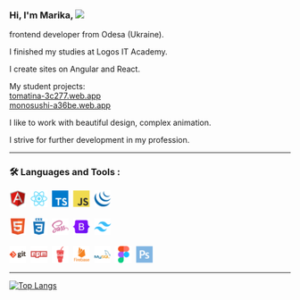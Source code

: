 ### Hi, I'm Marika, <img src="https://media.giphy.com/media/WUlplcMpOCEmTGBtBW/giphy.gif" width="30">&nbsp;&nbsp;

<p>frontend developer from Odesa (Ukraine).</p>
<p>I finished my studies at Logos IT Academy. </p>
<p>I create sites on Angular and React. </p>

<p>
  My student projects: 
  <br>
  <a href="https://tomatina-3c277.web.app/">tomatina-3c277.web.app</a>
  <br>
  <a href="https://monosushi-a36be.web.app/">monosushi-a36be.web.app</a>
</p>
<p>I like to work with beautiful design, complex animation.</p>
<p>I strive for further development in my profession.</p>

---

### :hammer_and_wrench: Languages and Tools :
<div>
  <img src="https://github.com/devicons/devicon/blob/master/icons/angularjs/angularjs-original.svg"  title="Angular" alt="Angular" width="30" height="30"/>&nbsp;
  <img src="https://github.com/devicons/devicon/blob/master/icons/react/react-original.svg"  title="React" alt="React" width="30" height="30"/>&nbsp;
  <img src="https://github.com/devicons/devicon/blob/master/icons/typescript/typescript-original.svg"  title="Typescript" alt="Typescript" width="30" height="30"/>&nbsp;
  <img src="https://github.com/devicons/devicon/blob/master/icons/javascript/javascript-original.svg" title="JavaScript" alt="JavaScript" width="30" height="30"/>&nbsp;
  <img src="https://github.com/devicons/devicon/blob/master/icons/jquery/jquery-original.svg"  title="jQuery" alt="jQuery" width="30" height="30"/>&nbsp;
  <br>
  <br>
  <img src="https://github.com/devicons/devicon/blob/master/icons/html5/html5-original.svg" title="HTML5" alt="HTML" width="30" height="30"/>&nbsp;
  <img src="https://github.com/devicons/devicon/blob/master/icons/css3/css3-plain-wordmark.svg"  title="CSS3" alt="CSS" width="30" height="30"/>&nbsp;
  <img src="https://github.com/devicons/devicon/blob/master/icons/sass/sass-original.svg"  title="Sass" alt="Sass" width="30" height="30"/>&nbsp;
  <img src="https://github.com/devicons/devicon/blob/master/icons/bootstrap/bootstrap-original.svg"  title="Bootstrap" alt="Bootstrap" width="30" height="30"/>&nbsp;
  <img src="https://github.com/devicons/devicon/blob/master/icons/tailwindcss/tailwindcss-plain.svg"  title="Tailwindcss" alt="Tailwindcss" width="30" height="30"/>&nbsp;
  <br>
  <br>
  <img src="https://github.com/devicons/devicon/blob/master/icons/git/git-original-wordmark.svg" title="Git" alt="Git" width="30" height="30"/>&nbsp;
  <img src="https://github.com/devicons/devicon/blob/master/icons/npm/npm-original-wordmark.svg"  title="npm" alt="npm" width="30" height="30"/>&nbsp;
  <img src="https://github.com/devicons/devicon/blob/master/icons/gulp/gulp-plain.svg"  title="gulp" alt="Gulp" width="30" height="30"/>&nbsp;
  <img src="https://github.com/devicons/devicon/blob/master/icons/firebase/firebase-plain-wordmark.svg" title="Firebase" alt="Firebase" width="30" height="30"/>&nbsp;
  <img src="https://github.com/devicons/devicon/blob/master/icons/mysql/mysql-original-wordmark.svg" title="MySQL"  alt="MySQL" width="30" height="30"/>&nbsp;
  <img src="https://github.com/devicons/devicon/blob/master/icons/figma/figma-original.svg" title="Figma"  alt="Figma" width="30" height="30"/>&nbsp;
  <img src="https://github.com/devicons/devicon/blob/master/icons/photoshop/photoshop-plain.svg" title="Photoshop"  alt="Photoshop" width="30" height="30"/>&nbsp;
</div>

---

[![Top Langs](https://github-readme-stats.vercel.app/api/top-langs/?username=Marika-7&layout=compact&theme=cobalt)](https://github.com/anuraghazra/github-readme-stats)


<!-- 
&layout=compact
&hide_progress=true
dark, radical, merko, gruvbox, tokyonight, onedark, cobalt, synthwave, highcontrast, dracula)
vision-friendly-dark
tokyonight
https://github.com/devicons/devicon/tree/master/icons
  <img src=""  title="" alt="" width="30" height="30"/>&nbsp;
  <img src="https://github.com/devicons/devicon/blob/master/icons/react/react-original-wordmark.svg"  title="React" alt="React" width="30" height="30"/>&nbsp;
  <img src="https://github.com/devicons/devicon/blob/master/icons/redux/redux-original.svg"  title="Redux" alt="Redux" width="30" height="30"/>&nbsp;
  <img src="https://github.com/devicons/devicon/blob/master/icons/nodejs/nodejs-original-wordmark.svg" title="NodeJS" alt="NodeJS" width="30" height="30"/>&nbsp;
  <img src="https://github.com/devicons/devicon/blob/master/icons/github/github-original.svg"  title="Github" alt="Github" width="30" height="30"/>&nbsp;
  <img src="https://github.com/devicons/devicon/blob/master/icons/jasmine/jasmine-plain.svg"  title="Jasmine" alt=Jasmine"" width="30" height="30"/>&nbsp;
  <img src="https://github.com/devicons/devicon/blob/master/icons/karma/karma-original.svg"  title="Karma" alt="Karma" width="30" height="30"/>&nbsp;
  <img src=""  title="" alt="" width="30" height="30"/>&nbsp;



**Marika-7/Marika-7** is a ✨ _special_ ✨ repository because its `README.md` (this file) appears on your GitHub profile.

Here are some ideas to get you started:

- 🔭 I’m currently working on ...
- 🌱 I’m currently learning ...
- 👯 I’m looking to collaborate on ...
- 🤔 I’m looking for help with ...
- 💬 Ask me about ...
- 📫 How to reach me: ...
- 😄 Pronouns: ...
- ⚡ Fun fact: ...
-->
